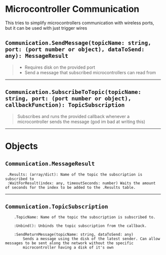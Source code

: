# Microcontroller Communication

This tries to simplify microcontrollers communication with wireless ports, but it can be used with just trigger wires

## `Communication.SendMessage(topicName: string, port: (port number or object), dataToSend: any): MessageResult`
> - Requires disk on the provided port  
> - Send a message that subscribed microcontrollers can read from

___  
## `Communication.SubscribeToTopic(topicName: string, port: (port number or object), callbackFunction): TopicSubscription`
> Subscribes and runs the provided callback whenever a microcontroller sends the message (god im bad at writing this)

___
# Objects

## `Communication.MessageResult`
     .Results: (array/dict): Name of the topic the subscription is subscribed to  
     :WaitForResult(index: any, timeoutSeconds: number) Waits the amount of seconds for the index to be added to the .Results table.
___    
## `Communication.TopicSubscription`
        .TopicName: Name of the topic the subscription is subscribed to.
        
        :Unbind(): Unbinds the topic subscription from the callback.
        
        :SendReturnMessage(topicName: string, dataToSend: any)
            Sends a message using the disk of the latest sender. Can allow messages to be sent along the network without the specific
            microcontroller having a disk of it's own
